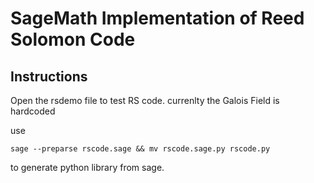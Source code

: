 # SageMath Implementation of Reed Solomon Code 

## Instructions
Open the rsdemo file to test RS code.
currenlty the Galois Field is hardcoded

use 
```
sage --preparse rscode.sage && mv rscode.sage.py rscode.py 
```

to generate python library from sage.

